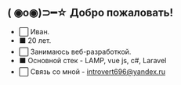 
( ◉o◉)⊃━☆  Добро пожаловать!
--------
- ⬜️ Иван. 
- ⬛️ 20 лет.
- ⬜️ Занимаюсь веб-разработкой. 
- ⬛️ Основной стек - LAMP, vue js, c#, Laravel
- ⬜️ Связь со мной - introvert696@yandex.ru

<!---
Introvert696/Introvert696 is a ✨ special ✨ repository because its `README.md` (this file) appears on your GitHub profile.
You can click the Preview link to take a look at your changes.
--->


                                   
